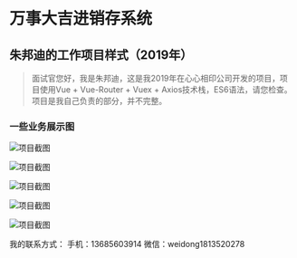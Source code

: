 # 万事大吉进销存系统
## 朱邦迪的工作项目样式（2019年）

> 面试官您好，我是朱邦迪，这是我2019年在心心相印公司开发的项目，项目使用Vue + Vue-Router + Vuex + Axios技术栈，ES6语法，请您检查。项目是我自己负责的部分，并不完整。

### 一些业务展示图
![项目截图](https://raw.githubusercontent.com/shaoshanhuan/kl_jxc/master/_docs/video_2019-09-16_164641%5B00_00_06--00_00_26%5D.gif)

![项目截图](https://raw.githubusercontent.com/shaoshanhuan/kl_jxc/master/_docs/video_2019-09-16_164641%5B00_00_06--00_00_26%5D.gif)

![项目截图](https://raw.githubusercontent.com/shaoshanhuan/kl_jxc/master/_docs/video_2019-09-16_164641%5B00_00_06--00_00_26%5D.gif)

![项目截图](https://raw.githubusercontent.com/weidong1813520278/kl_jxc/master/_docs/录屏作品[00_00_05--00_00_25].gif)

![项目截图](https://raw.githubusercontent.com/weidong1813520278/kl_jxc/master/_docs/录屏作品[00_00_05--00_00_25].gif)

我的联系方式：
手机：13685603914
微信：weidong1813520278